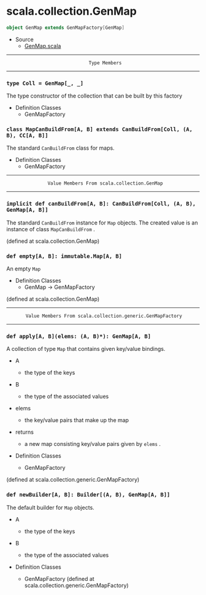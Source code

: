 
#                           scala.collection.GenMap                           #

```scala
object GenMap extends GenMapFactory[GenMap]
```

* Source
  * [GenMap.scala](https://github.com/scala/scala/tree/6d09a1ba5f/src/library/scala/collection/GenMap.scala#L1)


--------------------------------------------------------------------------------
                                  Type Members
--------------------------------------------------------------------------------


### `type Coll = GenMap[_, _]`                                               ###

The type constructor of the collection that can be built by this factory

* Definition Classes
  * GenMapFactory


### `class MapCanBuildFrom[A, B] extends CanBuildFrom[Coll, (A, B), CC[A, B]]` ###

The standard `CanBuildFrom` class for maps.

* Definition Classes
  * GenMapFactory


--------------------------------------------------------------------------------
                   Value Members From scala.collection.GenMap
--------------------------------------------------------------------------------


### `implicit def canBuildFrom[A, B]: CanBuildFrom[Coll, (A, B), GenMap[A, B]]` ###

The standard `CanBuildFrom` instance for `Map` objects. The created value is an
instance of class `MapCanBuildFrom` .

(defined at scala.collection.GenMap)


### `def empty[A, B]: immutable.Map[A, B]`                                   ###

An empty `Map`

* Definition Classes
  * GenMap → GenMapFactory

(defined at scala.collection.GenMap)


--------------------------------------------------------------------------------
           Value Members From scala.collection.generic.GenMapFactory
--------------------------------------------------------------------------------


### `def apply[A, B](elems: (A, B)*): GenMap[A, B]`                          ###

A collection of type `Map` that contains given key/value bindings.

* A
  * the type of the keys
* B
  * the type of the associated values
* elems
  * the key/value pairs that make up the map
* returns
  * a new map consisting key/value pairs given by `elems` .

* Definition Classes
  * GenMapFactory

(defined at scala.collection.generic.GenMapFactory)


### `def newBuilder[A, B]: Builder[(A, B), GenMap[A, B]]`                    ###

The default builder for `Map` objects.

* A
  * the type of the keys
* B
  * the type of the associated values

* Definition Classes
  * GenMapFactory
(defined at scala.collection.generic.GenMapFactory)
